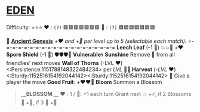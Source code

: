 # [__**EDEN**__](<https://youtu.be/J6ZWlDks0nQ>) 
Difficulty: ⭐⭐⭐
:heart: : `(7)` :red_square::red_square::red_square::red_square::red_square::red_square::red_square:
:large_blue_diamond: : `(7)` :blue_square::blue_square::blue_square::blue_square::blue_square::blue_square::blue_square:

:seedling: [**Ancient Genesis**](https://media.discordapp.net/attachments/1056365502101979146/1168052057400430622/Eden.png?ex=65505c3f&is=653de73f&hm=617bc05782a578eadbd2ec0b4500c8ab366d7ea7efe856a185692b7527ca9366&=&width=673&height=673) 
*+:heart: and +:large_blue_diamond: per level up to 5 (selectable each match).*
=-=-=-=-=-=-=-=-=-=-=-=-=-=-=-=-=-=-=-=
**Leech Leaf** (-1 :large_blue_diamond:)  :boom::boom::twisted_rightwards_arrows: +:heart: 
**Spore Shield** (-1 :large_blue_diamond:) :shield::shield::shield::twisted_rightwards_arrows: __Vulnerable__:cyclone:
**Sunshine**  Remove :twisted_rightwards_arrows: from all friendlies’ next moves
**Wall of Thorns** (-LVL :heart:) <:Persistence:1151788148322484234> per *LVL* :twisted_rightwards_arrows::boom:
**Harvest** (-*LVL* :heart:) <:Sturdy:1152516154192044142><:Sturdy:1152516154192044142> :twisted_rightwards_arrows: Give a player the move **Good Fruit**: +:heart::heart::large_blue_diamond:
**Bloom** Summon a Blossom
> **__BLOSSOM __**
> :heart:﻿﻿ : 1 / :large_blue_diamond:: +1 each turn
> Grant next :boom: +:zap:, if 2 Blossoms :twisted_rightwards_arrows: +:no_entry_sign:, if 3 :twisted_rightwards_arrows: +:dart:
